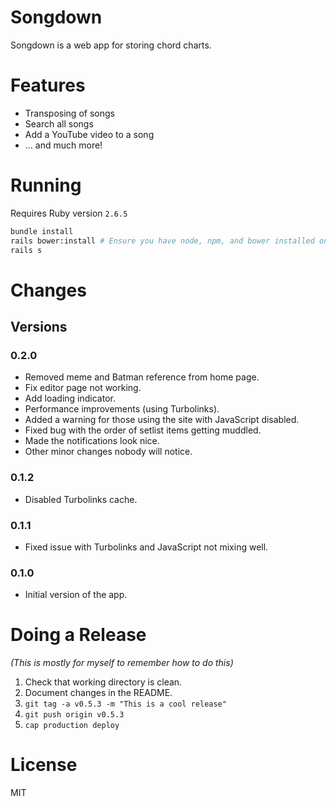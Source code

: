 # Songdown

Songdown is a web app for storing chord charts.

# Features

  - Transposing of songs
  - Search all songs
  - Add a YouTube video to a song
  - … and much more!

# Running

Requires Ruby version `2.6.5`

```bash
bundle install
rails bower:install # Ensure you have node, npm, and bower installed on your system
rails s
```

# Changes

## Versions

### 0.2.0

- Removed meme and Batman reference from home page.
- Fix editor page not working.
- Add loading indicator.
- Performance improvements (using Turbolinks).
- Added a warning for those using the site with JavaScript disabled.
- Fixed bug with the order of setlist items getting muddled.
- Made the notifications look nice.
- Other minor changes nobody will notice.

### 0.1.2

- Disabled Turbolinks cache.

### 0.1.1

- Fixed issue with Turbolinks and JavaScript not mixing well.

### 0.1.0

- Initial version of the app.

# Doing a Release

*(This is mostly for myself to remember how to do this)*

1. Check that working directory is clean.
2. Document changes in the README.
3. `git tag -a v0.5.3 -m "This is a cool release"`
4. `git push origin v0.5.3`
5. `cap production deploy`

# License

MIT

